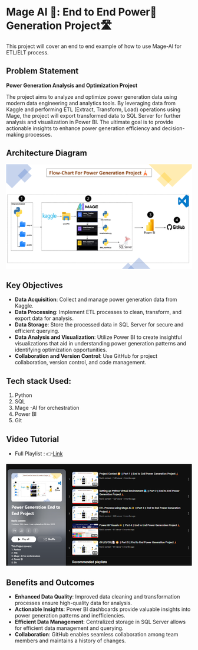 # Mage AI 🧙: End to End Power💪 Generation Project🛣️

This project will cover an end to end example of how to use Mage-AI for ETL/ELT process.

## Problem Statement
**Power Generation Analysis and Optimization Project**

The project aims to analyze and optimize power generation data using modern data engineering and analytics tools. By leveraging data from Kaggle and performing ETL (Extract, Transform, Load) operations using Mage, the project will export transformed data to SQL Server for further analysis and visualization in Power BI. The ultimate goal is to provide actionable insights to enhance power generation efficiency and decision-making processes.

## Architecture Diagram

![Architecture](asset/Flow_chart_Project.png)

## Key Objectives
- **Data Acquisition**: Collect and manage power generation data from Kaggle.
- **Data Processing**: Implement ETL processes to clean, transform, and export data for analysis.
- **Data Storage**: Store the processed data in SQL Server for secure and efficient querying.
- **Data Analysis and Visualization**: Utilize Power BI to create insightful visualizations that aid in understanding power generation patterns and identifying optimization opportunities.
- **Collaboration and Version Control**: Use GitHub for project collaboration, version control, and code management.

## Tech stack Used:
1. Python
2. SQL
3. Mage -AI for orchestration
4. Power BI
5. Git

## Video Tutorial

- Full Playlist : 👉[Link](https://www.youtube.com/playlist?list=PLgLr3tsg81jLDFgi-oK_X7alchTkiFjLR)

![alt text](asset/image.png)

## Benefits and Outcomes
- **Enhanced Data Quality**: Improved data cleaning and transformation processes ensure high-quality data for analysis.
- **Actionable Insights**: Power BI dashboards provide valuable insights into power generation patterns and inefficiencies.
- **Efficient Data Management**: Centralized storage in SQL Server allows for efficient data management and querying.
- **Collaboration**: GitHub enables seamless collaboration among team members and maintains a history of changes.

